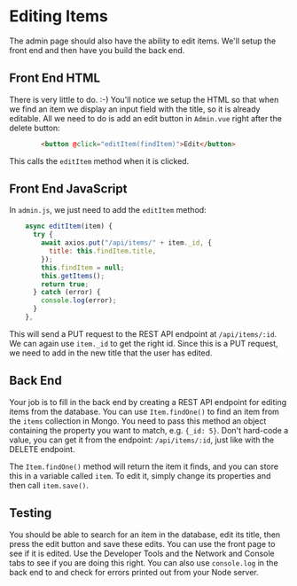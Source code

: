 # Editing Items

The admin page should also have the ability to edit items. We'll setup the front
end and then have you build the back end.

## Front End HTML

There is very little to do. :-) You'll notice we setup the HTML so that when we
find an item we display an input field with the title, so it is already
editable. All we need to do is add an edit button in `Admin.vue` right after
the delete button:

```html
        <button @click="editItem(findItem)">Edit</button>
```

This calls the `editItem` method when it is clicked.

## Front End JavaScript

In `admin.js`, we just need to add the `editItem` method:

```javascript
    async editItem(item) {
      try {
        await axios.put("/api/items/" + item._id, {
          title: this.findItem.title,
        });
        this.findItem = null;
        this.getItems();
        return true;
      } catch (error) {
        console.log(error);
      }
    },
```

This will send a PUT request to the REST API endpoint at `/api/items/:id`. We
can again use `item._id` to get the right id. Since this is a PUT request, we
need to add in the new title that the user has edited.

## Back End

Your job is to fill in the back end by creating a REST API endpoint for editing
items from the database. You can use `Item.findOne()` to find an item from the
`items` collection in Mongo. You need to pass this method an object containing
the property you want to match, e.g. `{_id: 5}`. Don't hard-code a value, you
can get it from the endpoint: `/api/items/:id`, just like with the DELETE
endpoint.

The `Item.findOne()` method will return the item it finds, and you can store
this in a variable called `item`. To edit it, simply change its properties and
then call `item.save()`.

## Testing

You should be able to search for an item in the database, edit its title, then
press the edit button and save these edits. You can use the front page to see if
it is edited. Use the Developer Tools and the Network and Console tabs to see if
you are doing this right. You can also use `console.log` in the back end to and
check for errors printed out from your Node server.
